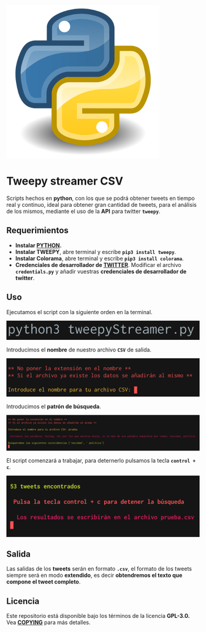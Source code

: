 <img src="images/python.png" width="400">

# Tweepy streamer CSV

Scripts hechos en **python**, con los que se podrá obtener tweets en tiempo real y continuo, ideal para obtener gran cantidad de tweets, para el análisis de los mismos, mediante el uso de la **API** para twitter **`tweepy`**.

## Requerimientos

- **Instalar [PYTHON](PYTHON "https://www.python.org/downloads/").**
- **Instalar TWEEPY**, abre terminal y escribe **`pip3 install tweepy`**.
- **Instalar Colorama**, abre terminal y escribe **`pip3 install colorama`**.
- **Credenciales de desarrollador de [TWITTER](TWITTER "https://developer.twitter.com/")**.
Modificar el archivo **`credentials.py`** y añadir vuestras **credenciales de desarrollador de twitter**.

## Uso

Ejecutamos el script con la siguiente orden en la terminal.

![Texto alternativo](images/comando1.png)

Introducimos el **nombre** de nuestro archivo **`CSV`** de salida.

![Texto alternativo](images/captura1.png)

Introducimos el **patrón de búsqueda**.

![Texto alternativo](images/captura2.png)

El script comenzará a trabajar, para deternerlo pulsamos la tecla **`control + c`**.

![Texto alternativo](images/captura3.png)


## Salida

Las salidas de los **tweets** serán en formato **`.csv`**, el formato de los tweets siempre será en modo **extendido**, es decir **obtendremos el texto que compone el tweet completo**.

## Licencia

Este repositorio está disponible bajo los términos de la licencia **GPL-3.0.** Vea **[COPYING](COPYING "COPYING")** para más detalles.